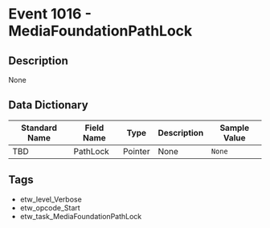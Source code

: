 # Event 1016 - MediaFoundationPathLock

## Description
None

## Data Dictionary
|Standard Name|Field Name|Type|Description|Sample Value|
|---|---|---|---|---|
|TBD|PathLock|Pointer|None|`None`|

## Tags
* etw_level_Verbose
* etw_opcode_Start
* etw_task_MediaFoundationPathLock
